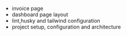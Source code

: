 - invoice page
- dashboard page layout
- lint,husky and tailwind configuration
- project setup, configuration and architecture
